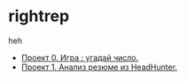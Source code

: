 # rightrep
heh

* [Проект 0. Игра : угадай число.](https://github.com/bomjprog/rightrep/tree/main/project_0)
* [Проект 1. Анализ резюме из HeadHunter.](https://github.com/bomjprog/rightrep/tree/main/project_1)
